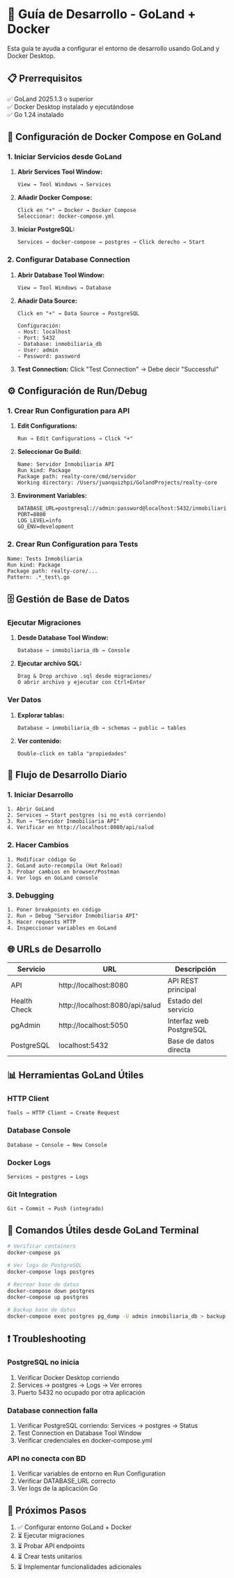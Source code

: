 # 🚀 Guía de Desarrollo - GoLand + Docker

Esta guía te ayuda a configurar el entorno de desarrollo usando GoLand y Docker Desktop.

## 📋 Prerrequisitos

✅ GoLand 2025.1.3 o superior  
✅ Docker Desktop instalado y ejecutándose  
✅ Go 1.24 instalado  

## 🐳 Configuración de Docker Compose en GoLand

### 1. Iniciar Servicios desde GoLand

1. **Abrir Services Tool Window:**
   ```
   View → Tool Windows → Services
   ```

2. **Añadir Docker Compose:**
   ```
   Click en "+" → Docker → Docker Compose
   Seleccionar: docker-compose.yml
   ```

3. **Iniciar PostgreSQL:**
   ```
   Services → docker-compose → postgres → Click derecho → Start
   ```

### 2. Configurar Database Connection

1. **Abrir Database Tool Window:**
   ```
   View → Tool Windows → Database
   ```

2. **Añadir Data Source:**
   ```
   Click en "+" → Data Source → PostgreSQL
   
   Configuración:
   - Host: localhost
   - Port: 5432
   - Database: inmobiliaria_db
   - User: admin
   - Password: password
   ```

3. **Test Connection:** Click "Test Connection" → Debe decir "Successful"

## ⚙️ Configuración de Run/Debug

### 1. Crear Run Configuration para API

1. **Edit Configurations:**
   ```
   Run → Edit Configurations → Click "+"
   ```

2. **Seleccionar Go Build:**
   ```
   Name: Servidor Inmobiliaria API
   Run kind: Package
   Package path: realty-core/cmd/servidor
   Working directory: /Users/juanquizhpi/GolandProjects/realty-core
   ```

3. **Environment Variables:**
   ```
   DATABASE_URL=postgresql://admin:password@localhost:5432/inmobiliaria_db
   PORT=8080
   LOG_LEVEL=info
   GO_ENV=development
   ```

### 2. Crear Run Configuration para Tests

```
Name: Tests Inmobiliaria
Run kind: Package
Package path: realty-core/...
Pattern: .*_test\.go
```

## 🗄️ Gestión de Base de Datos

### Ejecutar Migraciones

1. **Desde Database Tool Window:**
   ```
   Database → inmobiliaria_db → Console
   ```

2. **Ejecutar archivo SQL:**
   ```
   Drag & Drop archivo .sql desde migraciones/
   O abrir archivo y ejecutar con Ctrl+Enter
   ```

### Ver Datos

1. **Explorar tablas:**
   ```
   Database → inmobiliaria_db → schemas → public → tables
   ```

2. **Ver contenido:**
   ```
   Double-click en tabla "propiedades"
   ```

## 🔧 Flujo de Desarrollo Diario

### 1. Iniciar Desarrollo
```
1. Abrir GoLand
2. Services → Start postgres (si no está corriendo)
3. Run → "Servidor Inmobiliaria API"
4. Verificar en http://localhost:8080/api/salud
```

### 2. Hacer Cambios
```
1. Modificar código Go
2. GoLand auto-recompila (Hot Reload)
3. Probar cambios en browser/Postman
4. Ver logs en GoLand console
```

### 3. Debugging
```
1. Poner breakpoints en código
2. Run → Debug "Servidor Inmobiliaria API"
3. Hacer requests HTTP
4. Inspeccionar variables en GoLand
```

## 🌐 URLs de Desarrollo

| Servicio | URL | Descripción |
|----------|-----|-------------|
| API | http://localhost:8080 | API REST principal |
| Health Check | http://localhost:8080/api/salud | Estado del servicio |
| pgAdmin | http://localhost:5050 | Interfaz web PostgreSQL |
| PostgreSQL | localhost:5432 | Base de datos directa |

## 📊 Herramientas GoLand Útiles

### HTTP Client
```
Tools → HTTP Client → Create Request
```

### Database Console
```
Database → Console → New Console
```

### Docker Logs
```
Services → postgres → Logs
```

### Git Integration
```
Git → Commit → Push (integrado)
```

## 🔧 Comandos Útiles desde GoLand Terminal

```bash
# Verificar containers
docker-compose ps

# Ver logs de PostgreSQL
docker-compose logs postgres

# Recrear base de datos
docker-compose down postgres
docker-compose up postgres

# Backup base de datos
docker-compose exec postgres pg_dump -U admin inmobiliaria_db > backup.sql
```

## ❗ Troubleshooting

### PostgreSQL no inicia
1. Verificar Docker Desktop corriendo
2. Services → postgres → Logs → Ver errores
3. Puerto 5432 no ocupado por otra aplicación

### Database connection falla
1. Verificar PostgreSQL corriendo: Services → postgres → Status
2. Test Connection en Database Tool Window
3. Verificar credenciales en docker-compose.yml

### API no conecta con BD
1. Verificar variables de entorno en Run Configuration
2. Verificar DATABASE_URL correcto
3. Ver logs de la aplicación Go

## 🎯 Próximos Pasos

1. ✅ Configurar entorno GoLand + Docker
2. ⏳ Ejecutar migraciones
3. ⏳ Probar API endpoints
4. ⏳ Crear tests unitarios
5. ⏳ Implementar funcionalidades adicionales